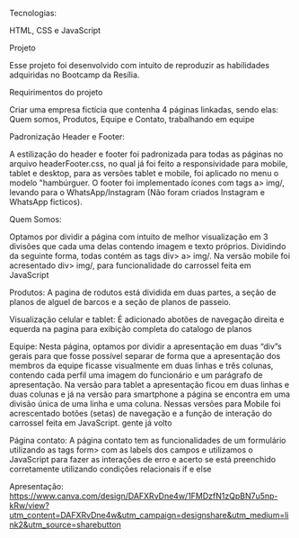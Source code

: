 Tecnologias:

HTML, CSS e JavaScript

Projeto

Esse projeto foi desenvolvido com intuito de reproduzir as habilidades adquiridas no Bootcamp da Resília. 

Requirimentos do projeto

Criar uma empresa fictícia que contenha 4 páginas linkadas, sendo elas: Quem somos, Produtos, Equipe e Contato, trabalhando em equipe 

Padronização Header e Footer:

A estilização do header e footer foi padronizada para todas as páginas no arquivo headerFooter.css, no qual já foi feito a responsividade para mobile, tablet e desktop, para as versões tablet e mobile, foi aplicado no menu o modelo "hambúrguer. O footer foi implementado ícones com tags a> img/, levando para o WhatsApp/Instagram (Não foram criados Instagram e WhatsApp ficticos).


Quem Somos:

Optamos por dividir a página com intuito de melhor visualização em 3 divisões que cada uma delas contendo imagem e texto próprios. Dividindo da seguinte forma, todas contém as tags div> a> img/. Na versão mobile foi acresentado div> img/, para funcionalidade do carrossel feita em JavaScript

Produtos:
A pagina de rodutos está dividida em duas partes, a seção de planos de alguel de barcos e a seção de planos de passeio.

Visualização celular e tablet: É adicionado abotões de navegação direita e equerda na pagina para exibição completa do catalogo de planos 


Equipe: 
Nesta página,  optamos por dividir a apresentação em duas “div”s gerais para que fosse possível separar de forma que a apresentação dos membros da equipe ficasse visualmente em duas linhas e três colunas, contendo cada perfil uma imagem do funcionário e um parágrafo de apresentação. Na versão para tablet a apresentação ficou em duas linhas e duas colunas e já na versão para smartphone a página se encontra em uma divisão única de uma linha e uma coluna. 
Nessas versões para Mobile foi acrescentado botões (setas) de navegação e a função de interação do carrossel feita em JavaScript.
gente já volto


Página contato:
A página contato tem as funcionalidades de um formulário utilizando as tags form> com as labels dos campos e utilizamos o JavaScript para fazer as interações de erro e acerto se está preenchido corretamente utilizando condições relacionais if e else




Apresentação: https://www.canva.com/design/DAFXRvDne4w/1FMDzfN1zQpBN7u5np-kRw/view?utm_content=DAFXRvDne4w&utm_campaign=designshare&utm_medium=link2&utm_source=sharebutton
